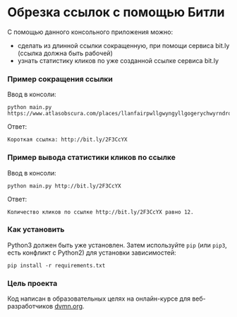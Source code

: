 # Обрезка ссылок с помощью Битли

С помощью данного консольного приложения можно:
* сделать из длинной ссылки сокращенную, при помощи сервиса bit.ly (ссылка должна быть рабочей)
* узнать статистику кликов по уже созданной ссылке сервиса bit.ly
 
### Пример сокращения ссылки
Ввод в консоли:
```
python main.py https://www.atlasobscura.com/places/llanfairpwllgwyngyllgogerychwyrndrobwllllantysiliogogogoch
```
Ответ:
```
Короткая ссылка: http://bit.ly/2F3CcYX
```

### Пример вывода статистики кликов по ссылке
Ввод в консоли:
```
python main.py http://bit.ly/2F3CcYX 
```
Ответ:
```
Количество кликов по ссылке http://bit.ly/2F3CcYX равно 12.
```

### Как установить

Python3 должен быть уже установлен. 
Затем используйте `pip` (или `pip3`, есть конфликт с Python2) для установки зависимостей:
```
pip install -r requirements.txt
```

### Цель проекта

Код написан в образовательных целях на онлайн-курсе для веб-разработчиков [dvmn.org](https://dvmn.org/).